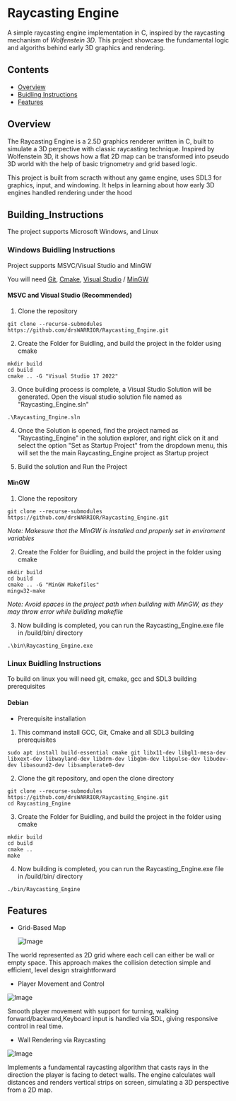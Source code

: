
# Raycasting Engine

A simple raycasting engine implementation in C, inspired by the raycasting mechanism of *Wolfenstein 3D*. This project showcase the fundamental logic and algoriths behind early 3D graphics and rendering.

## Contents

- [Overview](#Overview)
- [Buidling Instructions](#Building_Instructions)
- [Features](#Features)

## Overview

The Raycasting Engine is a 2.5D graphics renderer written in C, built to simulate a 3D perpective with classic raycasting technique. Inspired by Wolfenstein 3D, it shows how a flat 2D map can be transformed into pseudo 3D world with the help of basic trignometry and grid based logic.

This project is built from scracth without any game engine, uses SDL3 for graphics, input, and windowing. It helps in learning about how early 3D engines handled rendering under the hood

## Building_Instructions

The project supports Microsoft Windows, and Linux

### Windows Buidling Instructions

Project supports MSVC/Visual Studio and MinGW

 You will need [Git](https://git-scm.com/downloads), [Cmake](https://cmake.org/download/), [Visual Studio](https://visualstudio.microsoft.com/) / [MinGW](https://sourceforge.net/projects/mingw/)

#### MSVC and Visual Studio (Recommended)

1. Clone the repository
``` 
git clone --recurse-submodules https://github.com/drsWARRIOR/Raycasting_Engine.git 
```

2. Create the Folder for Buidling, and build the project in the folder using cmake
``` 
mkdir build
cd build
cmake .. -G "Visual Studio 17 2022"
```

3. Once building process is complete, a Visual Studio Solution will be generated. Open the visual studio solution file named as "Raycasting_Engine.sln"

``` 
.\Raycasting_Engine.sln

```

4. Once the Solution is opened, find the project named as "Raycasting_Engine" in the solution explorer, and right click on it and select the option "Set as Startup Project" from the dropdown menu, this will set the the main Raycasting_Engine project as Startup project

5. Build the solution and Run the Project

#### MinGW

1. Clone the repository
```
git clone --recurse-submodules https://github.com/drsWARRIOR/Raycasting_Engine.git 
```

*Note: Makesure that the MinGW is installed and properly set in enviroment variables*

2. Create the Folder for Buidling, and build the project in the folder using cmake
```
mkdir build
cd build
cmake .. -G "MinGW Makefiles"
mingw32-make
```

*Note: Avoid spaces in the project path when building with MinGW, as they may throw error while building makefile*

3. Now building is completed, you can run the Raycasting_Engine.exe file in /build/bin/ directory

```
.\bin\Raycasting_Engine.exe
```

### Linux Buidling Instructions

To build on linux you will need git, cmake, gcc and SDL3 building prerequisites

#### Debian

- Prerequisite installation

1. This command install GCC, Git, Cmake and all SDL3 building prerequisites
```
sudo apt install build-essential cmake git libx11-dev libgl1-mesa-dev libxext-dev libwayland-dev libdrm-dev libgbm-dev libpulse-dev libudev-dev libasound2-dev libsamplerate0-dev
```
2. Clone the git repository, and open the clone directory
```
git clone --recurse-submodules https://github.com/drsWARRIOR/Raycasting_Engine.git 
cd Raycasting_Engine
```

3. Create the Folder for Buidling, and build the project in the folder using cmake
```
mkdir build
cd build
cmake ..
make
```
4. Now building is completed, you can run the Raycasting_Engine.exe file in /build/bin/ directory

```
./bin/Raycasting_Engine
```

## Features

- Grid-Based Map

    ![Image](https://github.com/user-attachments/assets/932750e0-9842-460f-b912-71688b01f81b)

The world represented as 2D grid where each cell can either be wall or empty space. This approach makes the collision detection simple and efficient, level design straightforward

- Player Movement and Control

![Image](https://github.com/user-attachments/assets/1718b259-7be3-43a6-92fe-d71381c87a5b)

Smooth player movement with support for turning, walking forward/backward,Keyboard input is handled via SDL, giving responsive control in real time.

- Wall Rendering via Raycasting

![Image](https://github.com/user-attachments/assets/86c27df6-0187-457f-8758-2e6332765869)

Implements a fundamental raycasting algorithm that casts rays in the direction the player is facing to detect walls. The engine calculates wall distances and renders vertical strips on screen, simulating a 3D perspective from a 2D map.

